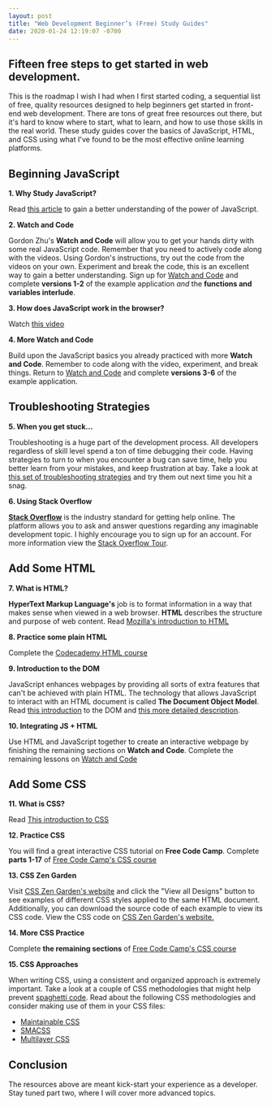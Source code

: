 ```yaml
---
layout: post
title: "Web Development Beginner’s (Free) Study Guides"
date: 2020-01-24 12:19:07 -0700
---
```


## Fifteen free steps to get started in web development.
<!--more-->

This is the roadmap I wish I had when I first started coding, a sequential list of free, quality resources designed to help beginners get started in front-end web development. There are tons of great free resources out there, but it's hard to know where to start, what to learn, and how to use those skills in the real world. These study guides cover the basics of JavaScript, HTML, and CSS using what I've found to be the most effective online learning platforms.

## Beginning JavaScript

__1. Why Study JavaScript?__

Read [this article](https://skillcrush.com/learn-javascript) to gain a better understanding of the power of JavaScript.

__2. Watch and Code__

Gordon Zhu's  **Watch and Code**  will allow you to get your hands dirty with some real JavaScript code. Remember that you need to actively code along with the videos. Using Gordon's instructions, try out the code from the videos on your own. Experiment and break the code, this is an excellent way to gain a better understanding.
Sign up for [Watch and Code](https://watchandcode.com/p/practical-javascript) and complete  **versions 1-2**  of the example application _and_ the  **functions and variables interlude**.

__3. How does JavaScript work in the browser?__

Watch [this video](https://www.youtube.com/watch?v=XQpZIEejKDY&amp;index=2&amp;list=PLGC-hHIh7l5vs0uDGlQEXQGQR2hW8Gcwl)

__4. More Watch and Code__

Build upon the JavaScript basics you already practiced with more  **Watch and Code**. Remember to code along with the video, experiment, and break things. Return to [Watch and Code](https://watchandcode.com/p/practical-javascript) and complete  **versions 3-6**  of the example application.

## Troubleshooting Strategies

__5. When you get stuck...__

Troubleshooting is a huge part of the development process. All developers regardless of skill level spend a ton of time debugging their code. Having strategies to turn to when you encounter a bug can save time, help you better learn from your mistakes, and keep frustration at bay. Take a look at [this set of troubleshooting strategies](https://hackernoon.com/5-techniques-for-troubleshooting-your-code-266abda0418c) and try them out next time you hit a snag.

__6. Using Stack Overflow__

[**Stack Overflow**](https://stackoverflow.com/company) is the industry standard for getting help online. The platform allows you to ask and answer questions regarding any imaginable development topic. I highly encourage you to sign up for an account. For more information view the [Stack Overflow Tour](https://stackoverflow.com/tour).

## Add Some HTML

__7. What is HTML?__

**HyperText Markup Language's**  job is to format information in a way that makes sense when viewed in a web browser.  **HTML**  describes the structure and purpose of web content. Read [Mozilla's introduction to HTML](https://developer.mozilla.org/en-US/docs/Web/HTML)

__8. Practice some plain HTML__

Complete the [Codecademy HTML course](https://www.codecademy.com/learn/learn-html)

__9. Introduction to the DOM__

JavaScript enhances webpages by providing all sorts of extra features that can't be achieved with plain HTML. The technology that allows JavaScript to interact with an HTML document is called  **The Document Object Model**. Read [this introduction](https://css-tricks.com/dom/) to the DOM and [this more detailed description](https://developer.mozilla.org/en-US/docs/Web/API/Document_Object_Model/Introduction).

__10. Integrating JS + HTML__

Use HTML and JavaScript together to create an interactive webpage by finishing the remaining sections on  **Watch and Code**. Complete the remaining lessons on [Watch and Code](https://watchandcode.com/p/practical-javascript)

## Add Some CSS

__11. What is CSS?__

Read [This introduction to CSS](https://www.w3schools.com/Css/css_intro.asp)

__12. Practice CSS__

You will find a great interactive CSS tutorial on  **Free Code Camp**. Complete  **parts 1-17**  of [Free Code Camp's CSS course](https://learn.freecodecamp.org/responsive-web-design/basic-css)

__13. CSS Zen Garden__

Visit [CSS Zen Garden's website](http://www.csszengarden.com/) and click the "View all Designs" button to see examples of different CSS styles applied to the same HTML document. Additionally, you can download the source code of each example to view its CSS code. View the CSS code on [CSS Zen Garden's website.](http://www.csszengarden.com/)

__14. More CSS Practice__

Complete  **the remaining sections** of [Free Code Camp's CSS course](https://learn.freecodecamp.org/responsive-web-design/basic-css)

__15. CSS Approaches__

When writing CSS, using a consistent and organized approach is extremely important. Take a look at a couple of CSS methodologies that might help prevent [spaghetti code](https://en.wikipedia.org/wiki/Spaghetti_code). Read about the following CSS methodologies and consider making use of them in your CSS files:

- [Maintainable CSS](https://maintainablecss.com/chapters/introduction/)
- [SMACSS](https://smacss.com/book/)
- [Multilayer CSS](https://operatino.github.io/MCSS/en/)

## Conclusion
The resources above are meant kick-start your experience as a developer. Stay tuned part two, where I will cover more advanced topics.
